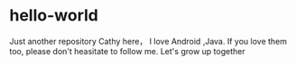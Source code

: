 # hello-world
Just another repository
Cathy here， I love Android ,Java. If you love them too, please don't heasitate to follow me. Let's  grow up together
